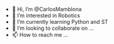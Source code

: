- 👋 Hi, I’m @CarlosMamblona
- 👀 I’m interested in Robotics
- 🌱 I’m currently learning Python and ST
- 💞️ I’m looking to collaborate on ...
- 📫 How to reach me ...

<!---
CarlosMamblona/CarlosMamblona is a ✨ special ✨ repository because its `README.md` (this file) appears on your GitHub profile.
You can click the Preview link to take a look at your changes.
--->

